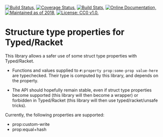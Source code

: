 [![Build Status,](https://img.shields.io/travis/jsmaniac/typed-struct-props/master.svg)](https://travis-ci.org/jsmaniac/typed-struct-props)
[![Coverage Status,](https://img.shields.io/codecov/c/github/jsmaniac/typed-struct-props/master.svg)](https://codecov.io/gh/jsmaniac/typed-struct-props)
[![Build Stats,](https://img.shields.io/badge/build-stats-blue.svg)](http://jsmaniac.github.io/travis-stats/#jsmaniac/typed-struct-props)
[![Online Documentation,](https://img.shields.io/badge/docs-online-blue.svg)](http://docs.racket-lang.org/typed-struct-props/)
[![Maintained as of 2018,](https://img.shields.io/maintenance/yes/2018.svg)](https://github.com/jsmaniac/typed-struct-props/issues)
[![License: CC0 v1.0.](https://img.shields.io/badge/license-CC0-blue.svg)](https://creativecommons.org/publicdomain/zero/1.0/)

Structure type properties for Typed/Racket
==========================================

This library allows a safer use of some struct type properties with
Typed/Racket.

* Functions and values supplied to `#:property prop:some-prop value-here` are
  typechecked. Their type is computed by this library, and depends on the
  property.

* The API should hopefully remain stable, even if struct type properties
  become supported (this library will then become a wrapper) or forbidden in
  Typed/Racket (this library will then use typed/racket/unsafe tricks).

Currently, the following properties are supported:

* prop:custom-write
* prop:equal+hash